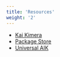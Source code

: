 ```yaml
---
title: 'Resources'
weight: '2'
---
```


- [Kai Kimera](https://kai.kim/)
- [Package Store](https://github.com/pkgstore)
- [Universal AIK](https://uaik.github.io/)
